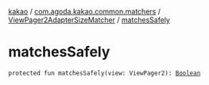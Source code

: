 [kakao](../../index.md) / [com.agoda.kakao.common.matchers](../index.md) / [ViewPager2AdapterSizeMatcher](index.md) / [matchesSafely](./matches-safely.md)

# matchesSafely

`protected fun matchesSafely(view: ViewPager2): `[`Boolean`](https://kotlinlang.org/api/latest/jvm/stdlib/kotlin/-boolean/index.html)